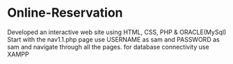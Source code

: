 
# Online-Reservation
Developed an interactive web site using HTML, CSS, PHP & ORACLE(MySql) 
Start with the nav1.1.php page 
use   USERNAME as sam and PASSWORD as sam and navigate through all the pages.
for database connectivity use XAMPP
